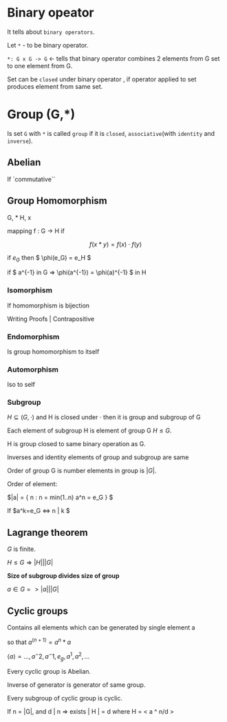 
# Binary opeator

It tells about `binary operators`.

Let `*` - to be binary operator.

`*: G x G -> G` <- tells that binary operator combines 2 elements from G set to one element from G.

Set can be `closed` under binary operator , if operator applied to set produces element from same set.


# Group (G,*)

Is set `G` with `*` is called `group` if it is `closed`, `associative`(with `identity` and `inverse`).

## Abelian

If `commutative``


## Group Homomorphism



G, *
H, x

mapping f : G -> H if 

$$
f(x * y) = f(x) \cdot f(y)
$$


if $e_G$ then $ \phi(e_G) = e_H $

if $ a^{-1} in G  => \phi(a^{-1}) = \phi(a)^{-1} $  in H  


### Isomorphism

If homomorphism is bijection

Writing Proofs | Contrapositive

### Endomorphism

Is group homomorphism to itself

### Automorphism

Iso to self


### Subgroup

$H \subseteq (G, \cdot)$ and H is closed under $\cdot$ then it is group and subgroup of G

Each element of  subgroup H is element of group G $H \leq G$.

H is group closed to same binary operation as G.

Inverses and identity elements of group and subgroup are same

Order of group G is number elements in group is $|G|$.

Order of element: 

$|a| = { n : n = min(1..n) a^n = e_G } $


If $a^k=e_G <=>  n | k  $ 

## Lagrange theorem

$G$ is finite.

$H \leq G \Rightarrow |H| | |G|$

**Size of subgroup divides size of group**


$a \in G => |a| | |G|$

## Cyclic groups


Contains all elements which can be generated by single element a

so that $a^(n+1) = a^n * a$ 

$\langle a \rangle = { ... , a^-2, a^-1, e_g, a^1, a^2, ... }$

Every cyclic group is Abelian.

Inverse of generator is generator of same group.

Every subgroup of cyclic group is cyclic.

If n = |G|, and d | n => exists | H | = d where H = < a ^ n/d >

